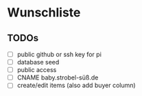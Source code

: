 # Wunschliste

## TODOs
- [ ] public github or ssh key for pi
- [ ] database seed
- [ ] public access
- [ ] CNAME baby.strobel-süß.de
- [ ] create/edit items (also add buyer column)

